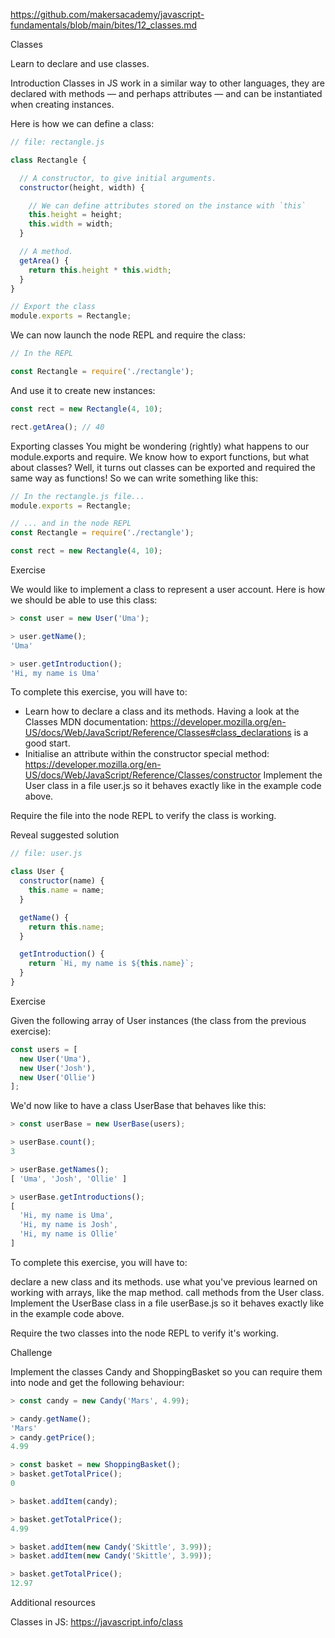 https://github.com/makersacademy/javascript-fundamentals/blob/main/bites/12_classes.md

Classes

Learn to declare and use classes.

Introduction
Classes in JS work in a similar way to other languages, they are declared with 
methods — and perhaps attributes — and can be instantiated when creating 
instances.

Here is how we can define a class:


```javascript
// file: rectangle.js

class Rectangle {

  // A constructor, to give initial arguments.
  constructor(height, width) {

    // We can define attributes stored on the instance with `this`
    this.height = height;
    this.width = width;
  }

  // A method.
  getArea() {
    return this.height * this.width;
  }
}

// Export the class
module.exports = Rectangle;
```


We can now launch the node REPL and require the class:


```javascript
// In the REPL

const Rectangle = require('./rectangle');
```


And use it to create new instances:


```javascript
const rect = new Rectangle(4, 10);

rect.getArea(); // 40
```


Exporting classes
You might be wondering (rightly) what happens to our module.exports and require. We know how to export functions, but what about classes? Well, it turns out classes can be exported and required the same way as functions! So we can write something like this:


```javascript
// In the rectangle.js file...
module.exports = Rectangle;
```


```javascript
// ... and in the node REPL
const Rectangle = require('./rectangle');

const rect = new Rectangle(4, 10);
```


Exercise

We would like to implement a class to represent a user account. Here is how we should be able to use this class:


```javascript
> const user = new User('Uma');

> user.getName(); 
'Uma'

> user.getIntroduction();
'Hi, my name is Uma'
```


To complete this exercise, you will have to:

- Learn how to declare a class and its methods. Having a look at the Classes MDN documentation:
https://developer.mozilla.org/en-US/docs/Web/JavaScript/Reference/Classes#class_declarations is a good start.
- Initialise an attribute within the constructor special method:
https://developer.mozilla.org/en-US/docs/Web/JavaScript/Reference/Classes/constructor
Implement the User class in a file user.js so it behaves exactly like in the example code above.

Require the file into the node REPL to verify the class is working.

Reveal suggested solution


```javascript
// file: user.js

class User {
  constructor(name) {
    this.name = name;
  }

  getName() {
    return this.name;
  }

  getIntroduction() {
    return `Hi, my name is ${this.name}`;
  }
}
```


Exercise

Given the following array of User instances (the class from the previous exercise):


```javascript
const users = [
  new User('Uma'),
  new User('Josh'),
  new User('Ollie')
];
```


We'd now like to have a class UserBase that behaves like this:


```javascript
> const userBase = new UserBase(users);

> userBase.count();
3

> userBase.getNames();
[ 'Uma', 'Josh', 'Ollie' ]

> userBase.getIntroductions();
[
  'Hi, my name is Uma',
  'Hi, my name is Josh',
  'Hi, my name is Ollie'
]
```


To complete this exercise, you will have to:

declare a new class and its methods.
use what you've previous learned on working with arrays, like the map method.
call methods from the User class.
Implement the UserBase class in a file userBase.js so it behaves exactly like in the example code above.

Require the two classes into the node REPL to verify it's working.


Challenge

Implement the classes Candy and ShoppingBasket so you can require them into node and get the following behaviour:


```javascript
> const candy = new Candy('Mars', 4.99);

> candy.getName();
'Mars'
> candy.getPrice();
4.99

> const basket = new ShoppingBasket();
> basket.getTotalPrice();
0

> basket.addItem(candy);

> basket.getTotalPrice();
4.99

> basket.addItem(new Candy('Skittle', 3.99));
> basket.addItem(new Candy('Skittle', 3.99));

> basket.getTotalPrice();
12.97
```


Additional resources

Classes in JS:
https://javascript.info/class
